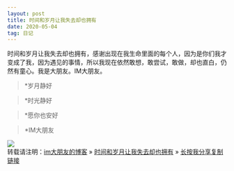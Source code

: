 ```yaml
---
layout: post
title: 时间和岁月让我失去却也拥有
date: 2020-05-04
tag: 日记
---
```

时间和岁月让我失去却也拥有，感谢出现在我生命里面的每个人，因为是你们我才变成了我，因为遇见的事情，所以我现在依然敢想，敢尝试，敢做，却也直白，仍然有童心。我是大朋友。IM大朋友。
>*岁月静好	

>*时光静好

>*愿你也安好

>*IM大朋友

![](/images/posts/yxjg/dpy.png)
<br>
转载请注明：[im大朋友的博客](https://jing-hua.github.io/) » [时间和岁月让我失去却也拥有](https://jing-hua.github.io/)  » [长按我分享复制链接](https://jing-hua.github.io/)  



